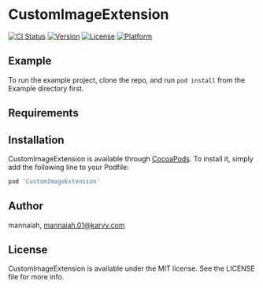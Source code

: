 # CustomImageExtension

[![CI Status](https://img.shields.io/travis/mannaiah/CustomImageExtension.svg?style=flat)](https://travis-ci.org/mannaiah/CustomImageExtension)
[![Version](https://img.shields.io/cocoapods/v/CustomImageExtension.svg?style=flat)](https://cocoapods.org/pods/CustomImageExtension)
[![License](https://img.shields.io/cocoapods/l/CustomImageExtension.svg?style=flat)](https://cocoapods.org/pods/CustomImageExtension)
[![Platform](https://img.shields.io/cocoapods/p/CustomImageExtension.svg?style=flat)](https://cocoapods.org/pods/CustomImageExtension)

## Example

To run the example project, clone the repo, and run `pod install` from the Example directory first.

## Requirements

## Installation

CustomImageExtension is available through [CocoaPods](https://cocoapods.org). To install
it, simply add the following line to your Podfile:

```ruby
pod 'CustomImageExtension'
```

## Author

mannaiah, mannaiah.01@karvy.com

## License

CustomImageExtension is available under the MIT license. See the LICENSE file for more info.
